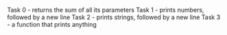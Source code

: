 Task 0 - returns the sum of all its parameters
Task 1 - prints numbers, followed by a new line
Task 2 -  prints strings, followed by a new line
Task 3 -  a function that prints anything